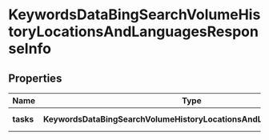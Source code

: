 # KeywordsDataBingSearchVolumeHistoryLocationsAndLanguagesResponseInfo

## Properties

| Name | Type | Description | Notes |
|------------ | ------------- | ------------- | -------------|
**tasks** | **KeywordsDataBingSearchVolumeHistoryLocationsAndLanguagesTaskInfo[]** | array of tasks |[optional]|